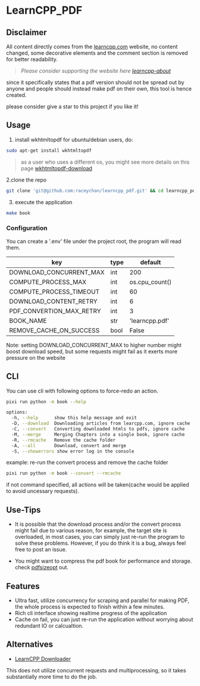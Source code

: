 # LearnCPP_PDF

## Disclaimer

All content directly comes from the [learncpp.com](https://learncpp.com) website, no content changed, some decorative elements and the comment section is removed for better readability.

> *Please consider supporting the website here [learncpp-about](https://www.learncpp.com/about/)*

since it specifically states that a pdf version should not be spread out by anyone and people should instead make pdf on their own, this tool is hence created.

please consider give a star to this project if you like it!

## Usage

1. install wkhtmltopdf
for ubuntu/debian users, do:

```bash
sudo apt-get install wkhtmltopdf
```

> as a user who uses a different os, you might see more details on this page [wkhtmltopdf-download](https://wkhtmltopdf.org/downloads.html)

2.clone the repo

```bash
git clone 'git@github.com:raceychan/learncpp_pdf.git' && cd learncpp_pdf
```

3. execute the application

```bash
make book
```

### Configuration

You can create a '.env' file under the project root, the program will read them.

| key| type| default|
| --- | --- | --- |
| DOWNLOAD_CONCURRENT_MAX |int | 200 |
| COMPUTE_PROCESS_MAX | int | os.cpu_count() |
| COMPUTE_PROCESS_TIMEOUT | int | 60 |
| DOWNLOAD_CONTENT_RETRY | int | 6 |
| PDF_CONVERTION_MAX_RETRY | int | 3 |
| BOOK_NAME | str | 'learncpp.pdf' |
| REMOVE_CACHE_ON_SUCCESS | bool | False |

Note: setting DOWNLOAD_CONCURRENT_MAX to higher number might boost download speed, but some requests might fail as it exerts more pressure on the website

## CLI

You can use cli with following options to force-redo an action.

```bash
pixi run python -m book --help
```

```bash
options:
  -h, --help      show this help message and exit
  -D, --download  Downloading articles from learcpp.com, ignore cache
  -C, --convert   Converting downloaded htmls to pdfs, ignore cache
  -M, --merge     Merging Chapters into a single book, ignore cache
  -R, --rmcache   Remove the cache folder
  -A, --all       Download, convert and merge
  -S, --showerrors show error log in the console
```

example: re-run the convert process and remove the cache folder

```bash
pixi run python -m book --convert --rmcache
```

if not command specified, all actions will be taken(cache would be applied to avoid uncessary requests).

## Use-Tips

- It is possible that the download process and/or the convert process might fail due to various reason, for example, the target site is overloaded, in most cases, you can simply just re-run the program to solve these problems.
However, if you do think it is a bug, always feel free to post an issue.

- You might want to compress the pdf book for performance and storage.
check [pdfsizeopt](https://github.com/pts/pdfsizeopt) out.

## Features

- Ultra fast, utilize concurrency for scraping and parallel for making PDF, the whole process is expected to finish within a few minutes.
- Rich cli interface showing realtime progress of the application
- Cache on fail, you can just re-run the application without worrying about redundant IO or calcualtion.

## Alternatives

- [LearnCPP Downloader](https://github.com/amalrajan/learncpp-download)

This does not utilize concurrent requests and multiprocessing, so it takes substantially more time to do the job.
